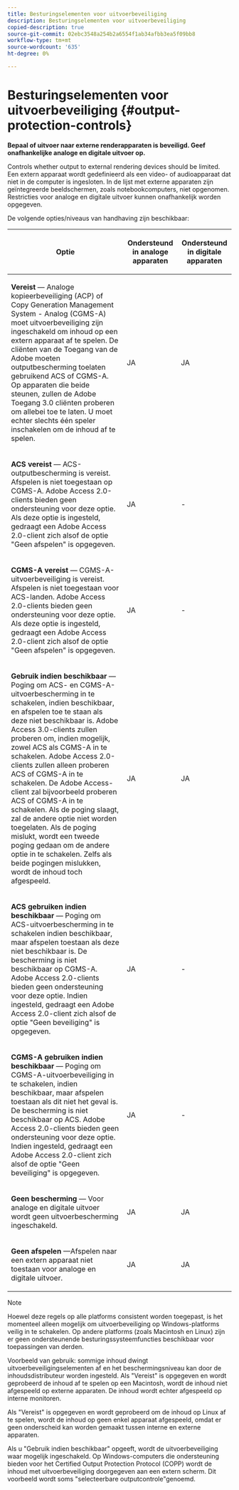 ```yaml
---
title: Besturingselementen voor uitvoerbeveiliging
description: Besturingselementen voor uitvoerbeveiliging
copied-description: true
source-git-commit: 02ebc3548a254b2a6554f1ab34afbb3ea5f09bb8
workflow-type: tm+mt
source-wordcount: '635'
ht-degree: 0%

---
```


# Besturingselementen voor uitvoerbeveiliging {#output-protection-controls}

**Bepaal of uitvoer naar externe renderapparaten is beveiligd. Geef onafhankelijke analoge en digitale uitvoer op.**

Controls whether output to external rendering devices should be limited. Een extern apparaat wordt gedefinieerd als een video- of audioapparaat dat niet in de computer is ingesloten. In de lijst met externe apparaten zijn geïntegreerde beeldschermen, zoals notebookcomputers, niet opgenomen. Restricties voor analoge en digitale uitvoer kunnen onafhankelijk worden opgegeven.

De volgende opties/niveaus van handhaving zijn beschikbaar:

<table frame="all" colsep="0" rowsep="1" id="adobetable_fvw_5fx_n4"> 
 <thead class="- topic/thead "> 
  <tr rowsep="1" class="- topic/row "> 
   <th colname="1" class="- topic/entry entry"> <p class="- topic/p ">Optie </p> </th> 
   <th colname="2" class="- topic/entry entry"> <p class="- topic/p ">Ondersteund in analoge apparaten </p> </th> 
   <th colname="3" class="- topic/entry entry"> <p class="- topic/p ">Ondersteund in digitale apparaten </p> </th> 
  </tr> 
 </thead>
 <tbody class="- topic/tbody "> 
  <tr rowsep="1" class="- topic/row "> 
   <td colname="1" class="- topic/entry "> <p class="- topic/p "><b class="+ topic/ph hi-d/b ">Vereist</b> — Analoge kopieerbeveiliging (ACP) of Copy Generation Management System - Analog (CGMS-A) moet uitvoerbeveiliging zijn ingeschakeld om inhoud op een extern apparaat af te spelen. De cliënten van de Toegang van de Adobe moeten outputbescherming toelaten gebruikend ACS of CGMS-A. Op apparaten die beide steunen, zullen de Adobe Toegang 3.0 cliënten proberen om allebei toe te laten. U moet echter slechts één speler inschakelen om de inhoud af te spelen. </p> </td> 
   <td colname="2" class="- topic/entry "> <p class="- topic/p ">JA </p> </td> 
   <td colname="3" class="- topic/entry "> <p class="- topic/p ">JA </p> </td> 
  </tr> 
  <tr rowsep="1" class="- topic/row "> 
   <td colname="1" class="- topic/entry "> <p class="- topic/p "><b class="+ topic/ph hi-d/b ">ACS vereist</b> — ACS-outputbescherming is vereist. Afspelen is niet toegestaan op CGMS-A. Adobe Access 2.0-clients bieden geen ondersteuning voor deze optie. Als deze optie is ingesteld, gedraagt een Adobe Access 2.0-client zich alsof de optie "Geen afspelen" is opgegeven. </p> </td> 
   <td colname="2" class="- topic/entry "> <p class="- topic/p ">JA </p> </td> 
   <td colname="3" class="- topic/entry "> <p class="- topic/p ">- </p> </td> 
  </tr> 
  <tr rowsep="1" class="- topic/row "> 
   <td colname="1" class="- topic/entry "> <p class="- topic/p "><b class="+ topic/ph hi-d/b ">CGMS-A vereist</b> — CGMS-A-uitvoerbeveiliging is vereist. Afspelen is niet toegestaan voor ACS-landen. Adobe Access 2.0-clients bieden geen ondersteuning voor deze optie. Als deze optie is ingesteld, gedraagt een Adobe Access 2.0-client zich alsof de optie "Geen afspelen" is opgegeven. </p> </td> 
   <td colname="2" class="- topic/entry "> <p class="- topic/p ">JA </p> </td> 
   <td colname="3" class="- topic/entry "> <p class="- topic/p ">- </p> </td> 
  </tr> 
  <tr rowsep="1" class="- topic/row "> 
   <td colname="1" class="- topic/entry "> <p class="- topic/p "><b class="+ topic/ph hi-d/b ">Gebruik indien beschikbaar</b> — Poging om ACS- en CGMS-A-uitvoerbescherming in te schakelen, indien beschikbaar, en afspelen toe te staan als deze niet beschikbaar is. Adobe Access 3.0-clients zullen proberen om, indien mogelijk, zowel ACS als CGMS-A in te schakelen. Adobe Access 2.0-clients zullen alleen proberen ACS of CGMS-A in te schakelen. De Adobe Access-client zal bijvoorbeeld proberen ACS of CGMS-A in te schakelen. Als de poging slaagt, zal de andere optie niet worden toegelaten. Als de poging mislukt, wordt een tweede poging gedaan om de andere optie in te schakelen. Zelfs als beide pogingen mislukken, wordt de inhoud toch afgespeeld. </p> </td> 
   <td colname="2" class="- topic/entry "> <p class="- topic/p ">JA </p> </td> 
   <td colname="3" class="- topic/entry "> <p class="- topic/p ">JA </p> </td> 
  </tr> 
  <tr rowsep="1" class="- topic/row "> 
   <td colname="1" class="- topic/entry "> <p class="- topic/p "><b class="+ topic/ph hi-d/b ">ACS gebruiken indien beschikbaar</b> — Poging om ACS-uitvoerbescherming in te schakelen indien beschikbaar, maar afspelen toestaan als deze niet beschikbaar is. De bescherming is niet beschikbaar op CGMS-A. Adobe Access 2.0-clients bieden geen ondersteuning voor deze optie. Indien ingesteld, gedraagt een Adobe Access 2.0-client zich alsof de optie "Geen beveiliging" is opgegeven. </p> </td> 
   <td colname="2" class="- topic/entry "> <p class="- topic/p ">JA </p> </td> 
   <td colname="3" class="- topic/entry "> <p class="- topic/p ">- </p> </td> 
  </tr> 
  <tr rowsep="1" class="- topic/row "> 
   <td colname="1" class="- topic/entry "> <p class="- topic/p "><b class="+ topic/ph hi-d/b ">CGMS-A gebruiken indien beschikbaar </b>— Poging om CGMS-A-uitvoerbeveiliging in te schakelen, indien beschikbaar, maar afspelen toestaan als dit niet het geval is. De bescherming is niet beschikbaar op ACS. Adobe Access 2.0-clients bieden geen ondersteuning voor deze optie. Indien ingesteld, gedraagt een Adobe Access 2.0-client zich alsof de optie "Geen beveiliging" is opgegeven. </p> </td> 
   <td colname="2" class="- topic/entry "> <p class="- topic/p ">JA </p> </td> 
   <td colname="3" class="- topic/entry "> <p class="- topic/p ">- </p> </td> 
  </tr> 
  <tr rowsep="1" class="- topic/row "> 
   <td colname="1" class="- topic/entry "> <p class="- topic/p "><b class="+ topic/ph hi-d/b ">Geen bescherming</b> — Voor analoge en digitale uitvoer wordt geen uitvoerbescherming ingeschakeld. </p> </td> 
   <td colname="2" class="- topic/entry "> <p class="- topic/p ">JA </p> </td> 
   <td colname="3" class="- topic/entry "> <p class="- topic/p ">JA </p> </td> 
  </tr> 
  <tr rowsep="0" class="- topic/row "> 
   <td colname="1" class="- topic/entry "> <p class="- topic/p "><b class="+ topic/ph hi-d/b ">Geen afspelen</b> —Afspelen naar een extern apparaat niet toestaan voor analoge en digitale uitvoer. </p> </td> 
   <td colname="2" class="- topic/entry "> <p class="- topic/p ">JA </p> </td> 
   <td colname="3" class="- topic/entry "> <p class="- topic/p ">JA </p> </td> 
  </tr> 
 </tbody> 
</table>

>[!NOTE]
>
>Hoewel deze regels op alle platforms consistent worden toegepast, is het momenteel alleen mogelijk om uitvoerbeveiliging op Windows-platforms veilig in te schakelen. Op andere platforms (zoals Macintosh en Linux) zijn er geen ondersteunende besturingssysteemfuncties beschikbaar voor toepassingen van derden.

Voorbeeld van gebruik: sommige inhoud dwingt uitvoerbeveiligingselementen af en het beschermingsniveau kan door de inhoudsdistributeur worden ingesteld. Als &quot;Vereist&quot; is opgegeven en wordt geprobeerd de inhoud af te spelen op een Macintosh, wordt de inhoud niet afgespeeld op externe apparaten. De inhoud wordt echter afgespeeld op interne monitoren.

Als &quot;Vereist&quot; is opgegeven en wordt geprobeerd om de inhoud op Linux af te spelen, wordt de inhoud op geen enkel apparaat afgespeeld, omdat er geen onderscheid kan worden gemaakt tussen interne en externe apparaten.

Als u &quot;Gebruik indien beschikbaar&quot; opgeeft, wordt de uitvoerbeveiliging waar mogelijk ingeschakeld. Op Windows-computers die ondersteuning bieden voor het Certified Output Protection Protocol (COPP) wordt de inhoud met uitvoerbeveiliging doorgegeven aan een extern scherm. Dit voorbeeld wordt soms &quot;selecteerbare outputcontrole&quot;genoemd.
